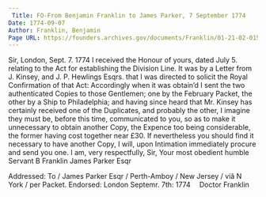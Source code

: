 ```yaml
---
 Title: FO-From Benjamin Franklin to James Parker, 7 September 1774
Date: 1774-09-07
Author: Franklin, Benjamin
Page URL: https://founders.archives.gov/documents/Franklin/01-21-02-0154
---
```


Sir,
London, Sept. 7. 1774
I received the Honour of yours, dated July 5. relating to the Act for establishing the Division Line.
It was by a Letter from J. Kinsey, and J. P. Hewlings Esqrs. that I was directed to solicit the Royal Confirmation of that Act: Accordingly when it was obtain’d I sent the two authenticated Copies to those Gentlemen; one by the February Packet, the other by a Ship to Philadelphia; and having since heard that Mr. Kinsey has certainly received one of the Duplicates, and probably the other, I imagine they must be, before this time, communicated to you, so as to make it unnecessary to obtain another Copy, the Expence too being considerable, the former having cost together near £30.
If nevertheless you should find it necessary to have another Copy, I will, upon Intimation immediately procure and send you one. I am, very respectfully, Sir, Your most obedient humble Servant
B Franklin
James Parker Esqr
 
Addressed: To / James Parker Esqr / Perth-Amboy / New Jersey / viâ N York / per Packet.
  Endorsed: London Septemr. 7th: 1774  Doctor Franklin


